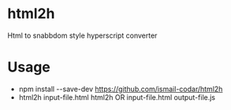 # html2h
Html to snabbdom style hyperscript converter
# Usage
- npm install --save-dev https://github.com/ismail-codar/html2h
- html2h input-file.html html2h OR input-file.html output-file.js
